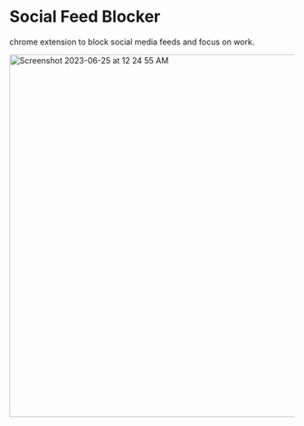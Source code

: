 # Social Feed Blocker

chrome extension to block social media feeds and focus on work.

<img width="640" alt="Screenshot 2023-06-25 at 12 24 55 AM" src="https://github.com/ganganimaulik/social-feed-blocker/assets/10296400/44bafeba-ea7c-4292-b7c5-d43519b436fa">
